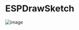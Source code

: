 # ESPDrawSketch

![image](https://github.com/user-attachments/assets/b6bbd66e-3bb5-480d-b8a5-c854d372cc7f)
